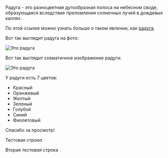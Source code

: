 Радуга - это разноцветная дугообразная полоса на небесном своде, образующаяся вследствие преломления солнечных лучей в дождевых каплях.

По этой ссылке можно узнать больше о таком явлении, как [радуга](https://ru.wikipedia.org/wiki/Радуга "Кликните по ссылке").

Вот так выглядит радуга на фото:

![Это радуга](raduga.jpg)

Вот так выглядит схематичное изображение радуги:

![Это радуга](rainbow4friend.png)

У радуги есть 7 цветов:
* Красный
* Оранжевый
* Желтый
* Зеленый
* Голубой
* Синий
* Фиолетовый

Спасибо за просмотр!

Тестовая *строка*

Вторая *тестовая* строка
